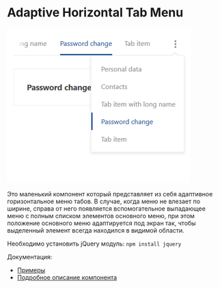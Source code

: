 # Adaptive Horizontal Tab Menu

![Adaptive Horizontal Tab Menu](./src/screenshots/1.PNG)

Это маленький компонент который представляет из себя адаптивное горизонтальное меню табов. В случае, когда меню не влезает по ширине,
справа от него появляется вспомогательное выпадающее меню с полным списком элементов основного меню, при этом положение основного меню адаптируется под экран так, чтобы выделенный элемент всегда находился в видимой области.  

Необходимо установить jQuery модуль: `npm install jquery`  

Документация:

* [Примеры](./docs/ru/EXAMPLES.md)
* [Подробное описание компонента](./docs/ru/DESCRIPTION.md)
